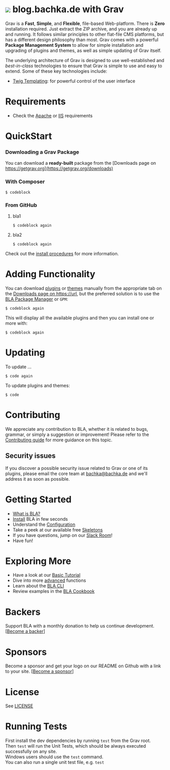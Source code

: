 # ![](https://avatars1.githubusercontent.com/u/8237355?v=2&s=50) blog.bachka.de with Grav

Grav is a **Fast**, **Simple**, and **Flexible**, file-based Web-platform.  There is **Zero** installation required.  Just extract the ZIP archive, and you are already up and running.  It follows similar principles to other flat-file CMS platforms, but has a different design philosophy than most. Grav comes with a powerful **Package Management System** to allow for simple installation and upgrading of plugins and themes, as well as simple updating of Grav itself.

The underlying architecture of Grav is designed to use well-established and _best-in-class_ technologies to ensure that Grav is simple to use and easy to extend. Some of these key technologies include:

* [Twig Templating](http://twig.sensiolabs.org/): for powerful control of the user interface

# Requirements

- Check the [Apache](https://learn.getgrav.org/basics/requirements#apache-requirements) or [IIS](https://learn.getgrav.org/basics/requirements#iis-requirements) requirements

# QuickStart

### Downloading a Grav Package

You can download a **ready-built** package from the [Downloads page on https://getgrav.org](https://getgrav.org/downloads)

### With Composer

```
$ codeblock
```

### From GitHub

1. bla1
   ```
   $ codeblock again
   ```

2. bla2
   ```
   $ codeblock again
   ```

Check out the [install procedures](https://url) for more information.

# Adding Functionality

You can download [plugins](https://url) or [themes](https://url) manually from the appropriate tab on the [Downloads page on https://url](https://url), but the preferred solution is to use the [BLA Package Manager](https://url) or `GPM`:

```
$ codeblock again
```

This will display all the available plugins and then you can install one or more with:

```
$ codeblock again
```

# Updating

To update ...

```
$ code again
```

To update plugins and themes:

```
$ code
```


# Contributing
We appreciate any contribution to BLA, whether it is related to bugs, grammar, or simply a suggestion or improvement! Please refer to the [Contributing guide](bla.md) for more guidance on this topic.

## Security issues
If you discover a possible security issue related to Grav or one of its plugins, please email the core team at bachka@bachka.de and we'll address it as soon as possible.

# Getting Started

* [What is BLA?](https://url)
* [Install](https://url) BLA in few seconds
* Understand the [Configuration](https://url)
* Take a peek at our available free [Skeletons](https://url)
* If you have questions, jump on our [Slack Room](https://url)!
* Have fun!

# Exploring More

* Have a look at our [Basic Tutorial](https://url)
* Dive into more [advanced](https://url) functions
* Learn about the [BLA CLI](https://url)
* Review examples in the [BLA Cookbook](https://url)

# Backers
Support BLA with a monthly donation to help us continue development. [[Become a backer](https://url)]

# Sponsors
Become a sponsor and get your logo on our README on Github with a link to your site. [[Become a sponsor](https://url)]

# License

See [LICENSE](LICENSE.txt)


[gitflow-model]: http://url
[gitflow-extensions]: https://url

# Running Tests

First install the dev dependencies by running `test` from the Grav root.  
Then `test` will run the Unit Tests, which should be always executed successfully on any site.  
Windows users should use the `test` command.  
You can also run a single unit test file, e.g. `test`
